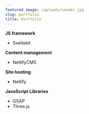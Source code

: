 ```yaml
---
featured_image: /uploads/vender.jpg
slug: portfolio
title: Portfolio
---
```

**JS framework**

* Sveltekit

**Content management**
* NetlifyCMS

**Site hosting**
* Netlify

**JavaScript Libraries**
* GSAP
* Three.js